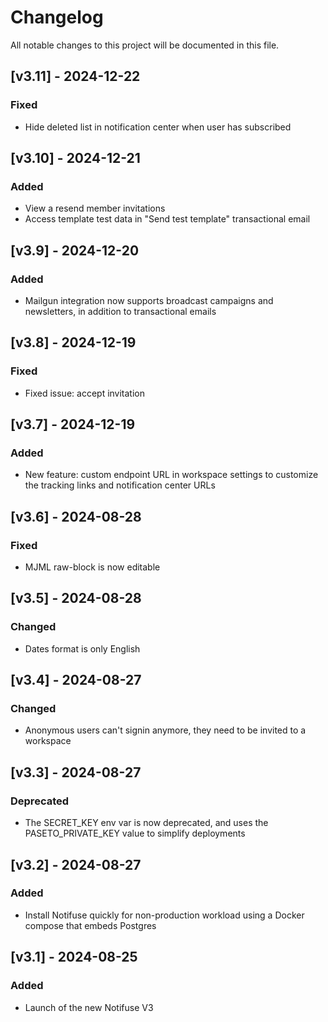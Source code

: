 # Changelog

All notable changes to this project will be documented in this file.

## [v3.11] - 2024-12-22

### Fixed

- Hide deleted list in notification center when user has subscribed

## [v3.10] - 2024-12-21

### Added

- View a resend member invitations
- Access template test data in "Send test template" transactional email

## [v3.9] - 2024-12-20

### Added

- Mailgun integration now supports broadcast campaigns and newsletters, in addition to transactional emails

## [v3.8] - 2024-12-19

### Fixed

- Fixed issue: accept invitation

## [v3.7] - 2024-12-19

### Added

- New feature: custom endpoint URL in workspace settings to customize the tracking links and notification center URLs

## [v3.6] - 2024-08-28

### Fixed

- MJML raw-block is now editable

## [v3.5] - 2024-08-28

### Changed

- Dates format is only English

## [v3.4] - 2024-08-27

### Changed

- Anonymous users can't signin anymore, they need to be invited to a workspace

## [v3.3] - 2024-08-27

### Deprecated

- The SECRET_KEY env var is now deprecated, and uses the PASETO_PRIVATE_KEY value to simplify deployments

## [v3.2] - 2024-08-27

### Added

- Install Notifuse quickly for non-production workload using a Docker compose that embeds Postgres

## [v3.1] - 2024-08-25

### Added

- Launch of the new Notifuse V3
